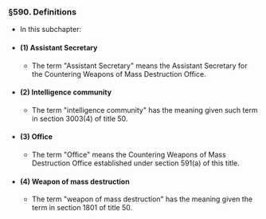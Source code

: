 ### §590. Definitions
* In this subchapter:

* #### (1) Assistant Secretary
  * The term "Assistant Secretary" means the Assistant Secretary for the Countering Weapons of Mass Destruction Office.

* #### (2) Intelligence community
  * The term "intelligence community" has the meaning given such term in section 3003(4) of title 50.

* #### (3) Office
  * The term "Office" means the Countering Weapons of Mass Destruction Office established under section 591(a) of this title.

* #### (4) Weapon of mass destruction
  * The term "weapon of mass destruction" has the meaning given the term in section 1801 of title 50.